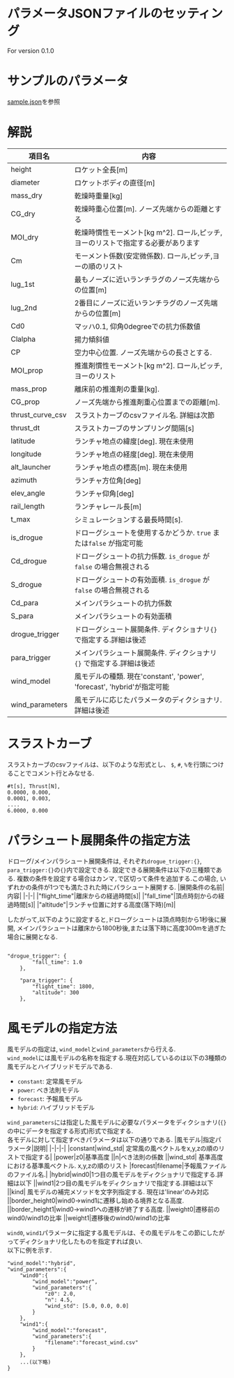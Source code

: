 # パラメータJSONファイルのセッティング
For version 0.1.0
# サンプルのパラメータ
[sample.json](https://github.com/PLANET-Q/rocketsimu/samples/sample_parameters.json)を参照

# 解説

|項目名|内容|
|---|---|
|height|ロケット全長[m]|
|diameter|ロケットボディの直径[m]|
|mass_dry|乾燥時重量[kg]|
|CG_dry|乾燥時重心位置[m]. ノーズ先端からの距離とする|
|MOI_dry|乾燥時慣性モーメント[kg m^2]. ロール,ピッチ,ヨーのリストで指定する必要があります|
|Cm|モーメント係数(安定微係数). ロール,ピッチ,ヨーの順のリスト|
|lug_1st|最もノーズに近いランチラグのノーズ先端からの位置[m]|
|lug_2nd|2番目にノーズに近いランチラグのノーズ先端からの位置[m]|
|Cd0|マッハ0.1, 仰角0degreeでの抗力係数値|
|Clalpha|揚力傾斜値|
|CP|空力中心位置. ノーズ先端からの長さとする.|
|MOI_prop|推進剤慣性モーメント[kg m^2]. ロール,ピッチ,ヨーのリスト|
|mass_prop|離床前の推進剤の重量[kg].|
|CG_prop|ノーズ先端から推進剤重心位置までの距離[m].|
|thrust_curve_csv|スラストカーブのcsvファイル名. 詳細は次節|
|thrust_dt|スラストカーブのサンプリング間隔[s]|
|latitude|ランチャ地点の緯度[deg]. 現在未使用|
|longitude|ランチャ地点の経度[deg]. 現在未使用|
|alt_launcher|ランチャ地点の標高[m]. 現在未使用|
|azimuth|ランチャ方位角[deg]|
|elev_angle|ランチャ仰角[deg]|
|rail_length|ランチャレール長[m]|
|t_max|シミュレーションする最長時間[s].|
|is_drogue|ドローグシュートを使用するかどうか. `true` または`false` が指定可能|
|Cd_drogue|ドローグシュートの抗力係数. `is_drogue` が `false` の場合無視される|
|S_drogue|ドローグシュートの有効面積. `is_drogue` が `false` の場合無視される|
|Cd_para|メインパラシュートの抗力係数|
|S_para|メインパラシュートの有効面積|
|drogue_trigger|ドローグシュート展開条件. ディクショナリ`{}` で指定する.詳細は後述|
|para_trigger|メインパラシュート展開条件. ディクショナリ`{}` で指定する.詳細は後述|
|wind_model|風モデルの種類. 現在'constant', 'power', 'forecast', 'hybrid'が指定可能|
|wind_parameters|風モデルに応じたパラメータのディクショナリ. 詳細は後述|
# スラストカーブ
スラストカーブのcsvファイルは、以下のような形式とし、
`$`, `#`, `%`を行頭につけることでコメント行とみなせる.

```
#t[s], Thrust[N],
0.0000, 0.000,
0.0001, 0.003,
....
6.0000, 0.000
```
# パラシュート展開条件の指定方法
ドローグ/メインパラシュート展開条件は, それぞれ`drogue_trigger:{}`, `para_trigger:{}`の`{}`内で設定できる.
設定できる展開条件は以下の三種類である. 複数の条件を設定する場合はカンマ`,`で区切って条件を追加する.この場合, いずれかの条件が1つでも満たされた時にパラシュート展開する. 
|展開条件の名前|内容|
|-|-|
|"flight_time"|離床からの経過時間[s]|
|"fall_time"|頂点時刻からの経過時間[s]|
|"altitude"|ランチャ位置に対する高度(落下時)[m]|

したがって,以下のように設定すると,ドローグシュートは頂点時刻から1秒後に展開,
メインパラシュートは離床から1800秒後,または落下時に高度300mを過ぎた場合に展開となる.
```

"drogue_trigger": {
        "fall_time": 1.0
    },

    "para_trigger": {
        "flight_time": 1800,
        "altitude": 300
    },

```
# 風モデルの指定方法
風モデルの指定は, `wind_model`と`wind_parameters`から行える.  
`wind_model`には風モデルの名称を指定する.現在対応しているのは以下の3種類の風モデルとハイブリッドモデルである.
- `constant`: 定常風モデル
- `power`: べき法則モデル
- `forecast`: 予報風モデル
- `hybrid`: ハイブリッドモデル

`wind_parameters`には指定した風モデルに必要なパラメータをディクショナリ(`{}`の中にデータを指定する形式)形式で指定する.  
各モデルに対して指定すべきパラメータは以下の通りである.
|風モデル|指定パラメータ|説明|
|-|-|-|
|constant|wind_std| 定常風の風ベクトルをx,y,zの順のリストで指定する|
|power|z0|基準高度
||n|べき法則の係数
||wind_std| 基準高度における基準風ベクトル. x,y,zの順のリスト
|forecast|filename|予報風ファイルのファイル名.|
|hybrid|wind0|1つ目の風モデルをディクショナリで指定する.詳細は以下
||wind1|2つ目の風モデルをディクショナリで指定する.詳細は以下
||kind| 風モデルの補完メソッドを文字列指定する. 現在は'linear'のみ対応
||border_height0|wind0→wind1に遷移し始める境界となる高度.
||border_height1|wind0→wind1への遷移が終了する高度.
||weight0|遷移前のwind0/wind1の比率
||weight1|遷移後のwind0/wind1の比率

`wind0`, `wind1`パラメータに指定する風モデルは、その風モデルをこの節にしたがってディクショナリ化したものを指定すれば良い.  
以下に例を示す.
```
"wind_model":"hybrid",
"wind_parameters":{
    "wind0":{
        "wind_model":"power",
        "wind_parameters":{
            "z0": 2.0,
            "n": 4.5,
            "wind_std": [5.0, 0.0, 0.0]
        }
    },
    "wind1":{
        "wind_model":"forecast",
        "wind_parameters":{
            "filename":"forecast_wind.csv"
        }
    },
    ...(以下略)
}
```